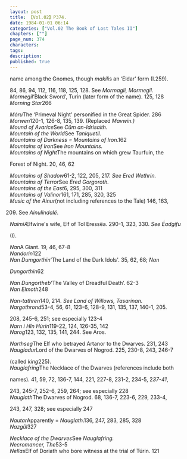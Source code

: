 ```yaml
---
layout: post
title: 【Vol.02】P374.
date: 1984-01-01 06:14
categories: ["Vol.02 The Book of Lost Tales II"]
chapters: [""]
page_num: 374
characters: 
tags: 
description: 
published: true
---
```


<p style="text-indent: 0;">
name among the Gnomes, though <I>makil</I>is an ‘Eldar’ form (I.259).
</p>

84, 86, 94, 112, 116, 118, 125, 128. See <I>Mormagli, Mormegil.<BR>Mormegil</I>‘Black Sword’, Turin (later form of the name). 125, 128<BR><I>Morning Star</I>266

<I>Móru</I>The ‘Primeval Night’ personified in the Great Spider. 286<BR><I>Morwen</I>120-1, 126-8, 135, 139. (Replaced <I>Mavwin.)<BR>Mound of Avarice</I>See <I>Cûm an-Idrisaith.<BR>Mountain of the World</I>See <I>Taniquetil.<BR>Mountains of Darkness    = Mountains of Iron</I>.162<BR><I>Mountains of Iron</I>See <I>Iron Mountains.<BR>Mountains of Night</I>The mountains on which grew Taurfuin, the

Forest of Night. 20, 46, 62

<I>Mountains of Shadow</I>61-2, 122, 205, 217. <I>See Ered Wethrin.<BR>Mountains of Terror</I>See <I>Ered Gorgoroth.<BR>Mountains of the East</I>6, 295, 300, 311<BR><I>Mountains of Valinor</I>161, 171, 285, 320, 325<BR><I>Music of the Ainur</I>(not including references to the Tale) 146, 163,

209. See <I>Ainulindalë</I>.

<I>Naimi</I>Ælfwine's wife, Elf of Tol Eressëa. 290-1, 323, 330. <I>See Éadgifu</I>

(I).

<I>Nan</I>A Giant. 19, 46, 67-8<BR><I>Nandorin</I>122<BR><I>Nan Dumgorthin</I>‘The Land of the Dark Idols'.  35, 62, 68; <I>Nan</I>

<I>Dungorthin</I>62

<I>Nan Dungortheb</I>‘The Valley of Dreadful Death’. 62-3<BR><I>Nan Elmoth</I>248

<I>Nan-tathren</I>140, 214. <I>See Land of Willows, Tasarinan.<BR>Nargothrond</I>53-4, 56, 61, 123-6, 128-9, 131, 135, 137, 140-1, 205.

208, 245-6, 251; see especially 123-4<BR><I>Narn i Hîn Húrin</I>119-22, 124, 126-35, 142<SUP><BR></SUP><I>Narog</I>123, 132, 135, 141, 244. See Aros.

<I>Narthseg</I>The Elf who betrayed Artanor to the Dwarves. 231, 243<BR><I>Naugladur</I>Lord of the Dwarves of Nogrod. 225, 230-8, 243, 246-7

(called <I>king</I>225).<BR><I>Nauglafring</I>The Necklace of the Dwarves (references include both

names). 41, 59, 72, 136-7, 144, 221, 227-8, 231-2, 234-5, 2<I>37-41</I>,

243, 245-7, 252-6, 259, 264; see especially 228<BR><I>Nauglath</I>The Dwarves of Nogrod. 68, 136-7, 223-6, 229, 233-4,

243, 247, 328; see especially 247

<I>Nautar</I>Apparently = <I>Nauglath</I>.136, 247, 283, 285, 328<BR><I>Nazgûl</I>327

<I>Necklace of the Dwarves</I>See <I>Nauglafring.<BR>Necromancer, The</I>53-5<BR><I>Nellas</I>Elf of Doriath who bore witness at the trial of Túrin. 121

